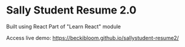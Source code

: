 # Sally Student Resume 2.0

Built using React
Part of "Learn React" module

Access live demo: https://beckibloom.github.io/sallystudent-resume2/
